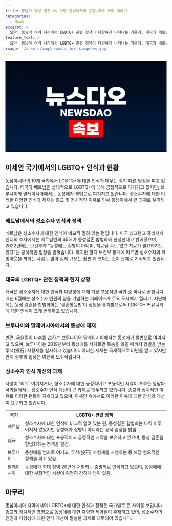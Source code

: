 ```yaml
---
title: 동남아 동성 결혼 vs 사형 동성애자의 운명…극과 극의 이야기
categories:
  - News
excerpt: >
  요약: 동남아 여러 나라에서 LGBTQ+ 관련 정책이 다양하게 나타나는 가운데, 태국과 베트남은 LGBTQ+ 지지로 차별을 받지 않고 있다. 하지만 브루나이와 말레이는 동성애 처벌하고, 종교, 정치적 장벽이 높은 동남아에서는 성소수자 권리 향상이 큰 과제로 남아있음을 안기고 있다. 
feature_text: >
  요약: 동남아 여러 나라에서 LGBTQ+ 관련 정책이 다양하게 나타나는 가운데, 태국과 베트남은 LGBTQ+ 지지로 차별을 받지 않고 있다. 하지만 브루나이와 말레이는 동성애 처벌하고, 종교, 정치적 장벽이 높은 동남아에서는 성소수자 권리 향상이 큰 과제로 남아있음을 안기고 있다. 
image: '/assets/img/newsdao_breakingnews.jpg'
---
```


<p><img src="/assets/img/newsdao_breakingnews.jpg" alt="firstkoreanews 속보" /></p>

<h2 data-ke-size="size26">아세안 국가에서의 LGBTQ+ 인식과 현황</h2>

<p data-ke-size="size16">동남아시아의 10개 국가에서 LGBTQ+에 대한 인식과 대우는 각기 다른 양상을 띠고 있습니다. 태국과 베트남은 상대적으로 LGBTQ+에 대해 긍정적으로 다가가고 있지만, 브루나이와 말레이시아에서는 동성애가 불법으로 여겨지고 있습니다. 성소수자에 대한 이러한 다양한 인식과 제재는 종교 및 정치적인 이유로 인해 동남아에서 큰 과제로 부각되고 있습니다.</p>

<h3 data-ke-size="size24">베트남에서의 성소수자 인식과 정책</h3>

<p data-ke-size="size16">베트남은 성소수자에 대한 인식이 비교적 열려 있는 편입니다. 미국 싱크탱크 퓨리서치센터의 조사에서는 베트남인의 65%가 동성결혼 합법화에 찬성한다고 밝혀졌으며, 2022년에는 보건부가 "동성애는 질병이 아니며, 치료될 수도 없고 치료가 필요하지도 않다"는 공식적인 입장을 밝혔습니다. 하지만 현지 보건부 통계에 따르면 성소수자의 커밍아웃을 꺼리는 사람도 많아 실제 규모는 훨씬 더 크다는 것이 문제로 지적되고 있습니다.</p>

<h3 data-ke-size="size24">태국의 LGBTQ+ 관련 정책과 현지 상황</h3>

<p data-ke-size="size16">태국은 성소수자에 대한 인식과 다양성에 대해 가장 포용적인 국가 중 하나로 꼽힙니다. 매년 6월에는 성소수자 인권의 달을 기념하는 퍼레이드가 주요 도시에서 열리고, 지난해에는 동성 결혼을 합법화하는 '결혼평등법'이 상원을 통과함으로써 LGBTQ+ 커뮤니티에 대한 인식이 크게 변화하고 있습니다.</p>

<h3 data-ke-size="size24">브루나이와 말레이시아에서의 동성애 제재</h3>

<p data-ke-size="size16">반면, 무슬림이 다수를 占하는 브루나이와 말레이시아에서는 동성애가 불법으로 여겨지고 있으며, 브루나이는 2019년부터 동성애를 저지르면 목숨을 잃을 때까지 형벌을 받는 투석(投石) 사형제를 실시하고 있습니다. 이러한 제재는 국제적으로 비난을 받고 있지만 현지 정부의 입장은 여전히 보수적입니다.</p>

<h3 data-ke-size="size24">성소수자 인식 개선의 과제</h3>

<p data-ke-size="size16">사랑이 '죄'로 여겨지거나, 성소수자에 대한 긍정적이고 포용적인 시각이 부족한 동남아 국가들에서는 성소수자 인식 개선이 큰 과제로 대두되고 있습니다. 종교와 정치적인 이유로 이러한 현황이 지속되고 있으며, 아세안 속에서도 이러한 이슈에 대한 관심과 개선이 요구되고 있습니다.</p>

<table>
    <tr>
        <th>국가</th>
        <th>LGBTQ+ 관련 정책</th>
    </tr>
    <tr>
        <td>베트남</td>
        <td>성소수자에 대한 인식이 비교적 열려 있는 편. 동성결혼 합법화는 아직 이루어지지 않았지만 동성애가 질병이 아니라는 공식 입장을 밝힘.</td>
    </tr>
    <tr>
        <td>태국</td>
        <td>성소수자에 대한 포용적이고 긍정적인 시각을 보유하고 있으며, 동성 결혼을 합법화하는 정책을 펼침.</td>
    </tr>
    <tr>
        <td>브루나이</td>
        <td>동성애를 범죄로 여기고, 투석(投石) 사형제를 시행하는 등 해당 혐오적인 정책을 펴고 있음.</td>
    </tr>
    <tr>
        <td>말레이시아</td>
        <td>동성애가 최대 징역 20년에 처벌되는 중범죄로 인식되고 있으며, 동성애에 대한 부정적인 시선이 여전히 강하게 남아 있음.</td>
    </tr>
</table>

<h2 data-ke-size="size26">마무리</h2>

<p data-ke-size="size16">동남아시아 지역에서의 LGBTQ+에 대한 인식과 정책은 국가별로 큰 차이를 보입니다. 종교와 정치적인 영향으로 동성애에 대한 다양한 제약들이 존재하고 있어, 성소수자의 인권과 다양성에 대한 인식 개선이 절실한 과제로 대두되어 있습니다.</p>

